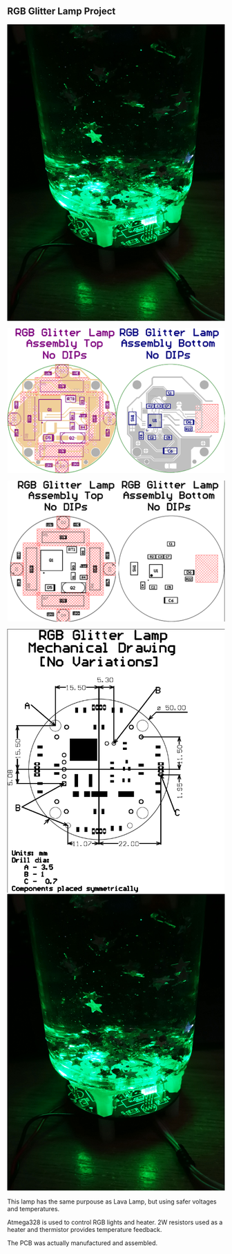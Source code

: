 ## RGB Glitter Lamp Project

![](/logo1.jpg)


![](/View.png)


![](/ASM.png)


![](/Mecha.png)![](/logo1.jpg)


This lamp has the same purpouse as Lava Lamp, but using safer voltages and temperatures. 

Atmega328 is used to control RGB lights and heater. 2W resistors used as a heater and thermistor provides temperature feedback.

The PCB was actually manufactured and assembled.  
